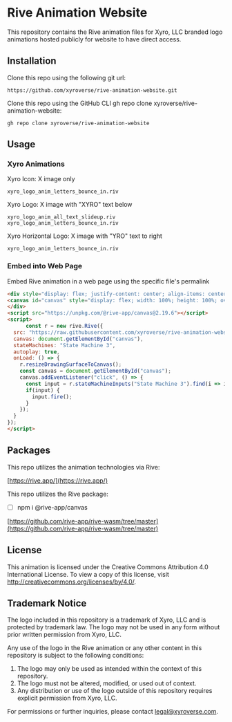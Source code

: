 # Rive Animation Website

This repository contains the Rive animation files for Xyro, LLC branded logo animations hosted publicly for website to have direct access.

## Installation

Clone this repo using the following git url:

```text
https://github.com/xyroverse/rive-animation-website.git
```

Clone this repo using the GitHub CLI gh repo clone xyroverse/rive-animation-website:

```text
gh repo clone xyroverse/rive-animation-website
```

## Usage

### Xyro Animations

Xyro Icon: X image only

`xyro_logo_anim_letters_bounce_in.riv`

Xyro Logo: X image with "XYRO" text below

`xyro_logo_anim_all_text_slideup.riv`
`xyro_logo_anim_letters_bounce_in.riv`

Xyro Horizontal Logo: X image with "YRO" text to right

`xyro_logo_anim_letters_bounce_in.riv`

### Embed into Web Page

Embed Rive animation in a web page using the specific file's permalink

```html
<div style="display: flex; justify-content: center; align-items: center; width: 100%; height: 100%; overflow: hidden">
<canvas id="canvas" style="display: flex; width: 100%; height: 100%; overflow: hidden;"></canvas>
</div>
<script src="https://unpkg.com/@rive-app/canvas@2.19.6"></script>
<script>
      const r = new rive.Rive({
  src: "https://raw.githubusercontent.com/xyroverse/rive-animation-website/5376c095437d874f1e53d67116aed25797baef9f/xyro_logo_anim_letters_bounce_in.riv",
  canvas: document.getElementById("canvas"),
  stateMachines: "State Machine 3",
  autoplay: true,
  onLoad: () => {
    r.resizeDrawingSurfaceToCanvas();
    const canvas = document.getElementById("canvas");
    canvas.addEventListener("click", () => {
      const input = r.stateMachineInputs("State Machine 3").find(i => i.name === "OnClick");
      if(input) {
        input.fire();
      }
    });
  }
});
</script>
```

## Packages

This repo utilizes the animation technologies via Rive:

[https://rive.app/](https://rive.app/)

This repo utilizes the Rive package:

- [ ] npm i @rive-app/canvas

[https://github.com/rive-app/rive-wasm/tree/master](https://github.com/rive-app/rive-wasm/tree/master)

## License

This animation is licensed under the Creative Commons Attribution 4.0 International License. To view a copy of this license, visit http://creativecommons.org/licenses/by/4.0/.

## Trademark Notice

The logo included in this repository is a trademark of Xyro, LLC and is protected by trademark law. The logo may not be used in any form without prior written permission from Xyro, LLC.

Any use of the logo in the Rive animation or any other content in this repository is subject to the following conditions:

1. The logo may only be used as intended within the context of this repository.
2. The logo must not be altered, modified, or used out of context.
3. Any distribution or use of the logo outside of this repository requires explicit permission from Xyro, LLC.

For permissions or further inquiries, please contact legal@xyroverse.com.

